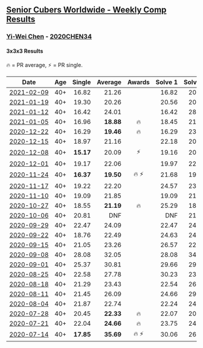 <style>table {white-space: nowrap;}</style>

## [Senior Cubers Worldwide - Weekly Comp Results](/scw-comp/results/)
### [Yi-Wei Chen](README.md) - [2020CHEN34](https://www.worldcubeassociation.org/persons/2020CHEN34?event=333)
#### 3x3x3 Results

<span style="white-space: nowrap;">🔥 = PR average</span>, <span style="white-space: nowrap;">⚡ = PR single</span>.

| Date | Age | Single | Average | Awards | Solve 1 | Solve 2 | Solve 3 | Solve 4 | Solve 5 | Video |
| :--: | :--: | --: | --: | :--: | --: | --: | --: | --: | --: | :-- |
| [2021-02-09](../../results/2021-02-09/333.md) | 40+ | 16.82 | 21.26 |  | 16.82 | 20.91 | 21.00 | 29.92 | 21.87 | [Desktop](https://www.facebook.com/events/749806039307047/permalink/751303279157323) / [Mobile](https://m.facebook.com/events/749806039307047?view=permalink&id=751303279157323) |
| [2021-01-19](../../results/2021-01-19/333.md) | 40+ | 19.30 | 20.26 |  | 20.56 | 20.04 | 23.51 | 19.30 | 20.18 | [Desktop](https://www.facebook.com/events/259430338941057/permalink/262124882004936) / [Mobile](https://m.facebook.com/events/259430338941057?view=permalink&id=262124882004936) |
| [2021-01-12](../../results/2021-01-12/333.md) | 40+ | 16.42 | 24.01 |  | 16.42 | 28.54 | 28.11 | 18.91 | 25.02 | [Desktop](https://www.facebook.com/events/154842819532367/permalink/156195222730460) / [Mobile](https://m.facebook.com/events/154842819532367?view=permalink&id=156195222730460) |
| [2021-01-05](../../results/2021-01-05/333.md) | 40+ | 16.96 | **18.88** | 🔥 | 18.45 | 21.58 | 16.96 | 17.73 | 20.47 | [Desktop](https://www.facebook.com/events/237822631087555/permalink/242058630663955) / [Mobile](https://m.facebook.com/events/237822631087555?view=permalink&id=242058630663955) |
| [2020-12-22](../../results/2020-12-22/333.md) | 40+ | 16.29 | **19.46** | 🔥 | 16.29 | 23.08 | 18.66 | 18.92 | 20.80 | [Desktop](https://www.facebook.com/events/758481858355136/permalink/761815598021762) / [Mobile](https://m.facebook.com/events/758481858355136?view=permalink&id=761815598021762) |
| [2020-12-15](../../results/2020-12-15/333.md) | 40+ | 18.97 | 21.16 |  | 22.18 | 20.49 | 23.67 | 18.97 | 20.82 | [Desktop](https://www.facebook.com/events/804969103386330/permalink/806050943278146) / [Mobile](https://m.facebook.com/events/804969103386330?view=permalink&id=806050943278146) |
| [2020-12-08](../../results/2020-12-08/333.md) | 40+ | **15.17** | 20.09 | ⚡ | 19.16 | 20.17 | 20.95 | **15.17** | 29.80 | [Desktop](https://www.facebook.com/events/1026387727837469/permalink/1028172764325632) / [Mobile](https://m.facebook.com/events/1026387727837469?view=permalink&id=1028172764325632) |
| [2020-12-01](../../results/2020-12-01/333.md) | 40+ | 19.17 | 22.06 |  | 19.97 | 22.00 | 24.84 | 19.17 | 24.22 | [Desktop](https://www.facebook.com/events/456949201957439/permalink/460712701581089) / [Mobile](https://m.facebook.com/events/456949201957439?view=permalink&id=460712701581089) |
| [2020-11-24](../../results/2020-11-24/333.md) | 40+ | **16.37** | **19.50** | 🔥 ⚡ | 21.68 | 19.59 | 23.95 | **16.37** | 17.23 | [Desktop](https://www.facebook.com/events/418254925863499/permalink/420623742293284) / [Mobile](https://m.facebook.com/events/418254925863499?view=permalink&id=420623742293284) |
| [2020-11-17](../../results/2020-11-17/333.md) | 40+ | 19.22 | 22.20 |  | 24.57 | 23.99 | 20.20 | 22.40 | 19.22 | [Desktop](https://www.facebook.com/events/770207250227350/permalink/772239276690814) / [Mobile](https://m.facebook.com/events/770207250227350?view=permalink&id=772239276690814) |
| [2020-11-10](../../results/2020-11-10/333.md) | 40+ | 19.09 | 21.85 |  | 19.09 | 21.39 | 23.23 | 20.94 | 32.46 | [Desktop](https://www.facebook.com/events/355672432175632/permalink/359907135085495) / [Mobile](https://m.facebook.com/events/355672432175632?view=permalink&id=359907135085495) |
| [2020-10-27](../../results/2020-10-27/333.md) | 40+ | 18.55 | **21.19** | 🔥 | 25.29 | 18.55 | 19.30 | 23.25 | 21.01 | [Desktop](https://www.facebook.com/events/814285582657691/permalink/819642655455317) / [Mobile](https://m.facebook.com/events/814285582657691?view=permalink&id=819642655455317) |
| [2020-10-06](../../results/2020-10-06/333.md) | 40+ | 20.81 | DNF |  | DNF | 21.50 | 23.01 | 20.81 | DNF | [Desktop](https://www.facebook.com/events/2645965315652815/permalink/2649166918665988) / [Mobile](https://m.facebook.com/events/2645965315652815?view=permalink&id=2649166918665988) |
| [2020-09-29](../../results/2020-09-29/333.md) | 40+ | 22.47 | 24.09 |  | 22.47 | 24.05 | 23.24 | 25.40 | 24.98 | [Desktop](https://www.facebook.com/events/1202263490156156/permalink/1205257259856779) / [Mobile](https://m.facebook.com/events/1202263490156156?view=permalink&id=1205257259856779) |
| [2020-09-22](../../results/2020-09-22/333.md) | 40+ | 18.76 | 22.49 |  | 24.63 | 24.34 | 22.90 | 18.76 | 20.24 | [Desktop](https://www.facebook.com/events/349197636276246/permalink/351605786035431) / [Mobile](https://m.facebook.com/events/349197636276246?view=permalink&id=351605786035431) |
| [2020-09-15](../../results/2020-09-15/333.md) | 40+ | 21.05 | 23.26 |  | 26.57 | 22.76 | 25.28 | 21.74 | 21.05 | [Desktop](https://www.facebook.com/events/3404368289613252/permalink/3409654179084663) / [Mobile](https://m.facebook.com/events/3404368289613252?view=permalink&id=3409654179084663) |
| [2020-09-08](../../results/2020-09-08/333.md) | 40+ | 28.08 | 32.05 |  | 28.08 | 34.81 | 32.16 | 32.81 | 31.18 | [Desktop](https://www.facebook.com/events/660661614881054/permalink/663762511237631) / [Mobile](https://m.facebook.com/events/660661614881054?view=permalink&id=663762511237631) |
| [2020-09-01](../../results/2020-09-01/333.md) | 40+ | 25.37 | 30.81 |  | 29.66 | 29.08 | 39.80 | 25.37 | 33.69 | [Desktop](https://www.facebook.com/events/652945192290048/permalink/658337775084123) / [Mobile](https://m.facebook.com/events/652945192290048?view=permalink&id=658337775084123) |
| [2020-08-25](../../results/2020-08-25/333.md) | 40+ | 22.58 | 27.78 |  | 30.23 | 23.99 | 29.13 | 39.66 | 22.58 | [Desktop](https://www.facebook.com/events/2812216602434889/permalink/2816768031979746) / [Mobile](https://m.facebook.com/events/2812216602434889?view=permalink&id=2816768031979746) |
| [2020-08-18](../../results/2020-08-18/333.md) | 40+ | 21.29 | 23.43 |  | 22.54 | 26.03 | 21.29 | 25.89 | 21.86 | [Desktop](https://www.facebook.com/events/357518755418063/permalink/362382294931709) / [Mobile](https://m.facebook.com/events/357518755418063?view=permalink&id=362382294931709) |
| [2020-08-11](../../results/2020-08-11/333.md) | 40+ | 21.45 | 26.09 |  | 24.66 | 29.57 | 28.95 | 24.65 | 21.45 | [Desktop](https://www.facebook.com/events/338631130511019/permalink/342589300115202) / [Mobile](https://m.facebook.com/events/338631130511019?view=permalink&id=342589300115202) |
| [2020-08-04](../../results/2020-08-04/333.md) | 40+ | 21.87 | 22.74 |  | 22.24 | 24.05 | 21.93 | 21.87 | 26.63 | [Desktop](https://www.facebook.com/events/748440219235440/permalink/752824328797029) / [Mobile](https://m.facebook.com/events/748440219235440?view=permalink&id=752824328797029) |
| [2020-07-28](../../results/2020-07-28/333.md) | 40+ | 20.45 | **22.33** | 🔥 | 22.07 | 20.45 | 25.73 | 23.80 | 21.13 | [Desktop](https://www.facebook.com/events/708566320000803/permalink/710441883146580) / [Mobile](https://m.facebook.com/events/708566320000803?view=permalink&id=710441883146580) |
| [2020-07-21](../../results/2020-07-21/333.md) | 40+ | 22.04 | **24.66** | 🔥 | 23.75 | 24.10 | DNS | 26.13 | 22.04 | [Desktop](https://www.facebook.com/events/1842039515939197/permalink/1847830355360113) / [Mobile](https://m.facebook.com/events/1842039515939197?view=permalink&id=1847830355360113) |
| [2020-07-14](../../results/2020-07-14/333.md) | 40+ | **17.85** | **35.69** | 🔥 ⚡ | 30.06 | 26.54 | **17.85** | 1:07.66 | 50.47 | [Desktop](https://www.facebook.com/events/1157754364595802/permalink/1162603137444258) / [Mobile](https://m.facebook.com/events/1157754364595802?view=permalink&id=1162603137444258) |


<!-- Global site tag (gtag.js) - Google Analytics -->
<script async src="https://www.googletagmanager.com/gtag/js?id=UA-86348435-3"></script>
<script>window.dataLayer = window.dataLayer || []; function gtag() {dataLayer.push(arguments);} gtag('js', new Date()); gtag('config', 'UA-86348435-3');</script>

